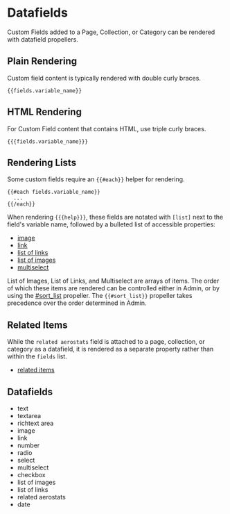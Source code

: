 # Datafields
Custom Fields added to a Page, Collection, or Category can be rendered with datafield propellers. 

## Plain Rendering
Custom field content is typically rendered with double curly braces.
```
{{fields.variable_name}}
```

## HTML Rendering
For Custom Field content that contains HTML, use triple curly braces.
```
{{{fields.variable_name}}}
```

## Rendering Lists
Some custom fields require an `{{#each}}` helper for rendering. 
```
{{#each fields.variable_name}}
  ...
{{/each}}
```
When rendering `{{{help}}}`, these fields are notated with `[list]` next to the field's variable name, followed by a bulleted list of accessible properties:
- [image](https://airshipcms.io/documentation/view/datafields#user-content-image)
- [link](https://airshipcms.io/documentation/view/datafields#user-content-link)
- [list of links](https://airshipcms.io/documentation/view/datafields#user-content-list-of-links)
- [list of images](https://airshipcms.io/documentation/view/datafields#user-content-list-of-images)
- [multiselect](https://airshipcms.io/documentation/view/datafields#user-content-multiselect)

List of Images, List of Links, and Multiselect are arrays of items. The order of which these items are rendered can be controlled either in Admin, or by using the [#sort_list](https://airshipcms.io/documentation/view/propeller-helpers#user-content-sort_list) propeller. The `{{#sort_list}}` propeller takes precedence over the order determined in Admin.

## Related Items
While the `related aerostats` field is attached to a page, collection, or category as a datafield, it is rendered as a separate property rather than within the `fields` list.
- [related items](https://airshipcms.io/documentation/view/datafields#user-content-related-items)

## Datafields
- text
- textarea
- richtext area
- image
- link
- number
- radio
- select
- multiselect
- checkbox
- list of images
- list of links
- related aerostats
- date
